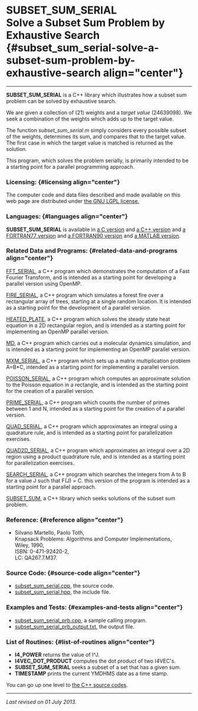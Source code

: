SUBSET\_SUM\_SERIAL\
Solve a Subset Sum Problem by Exhaustive Search {#subset_sum_serial-solve-a-subset-sum-problem-by-exhaustive-search align="center"}
===============================================

------------------------------------------------------------------------

**SUBSET\_SUM\_SERIAL** is a C++ library which illustrates how a subset
sum problem can be solved by exhaustive search.

We are given a collection of (21) weights and a *target value*
(24639098). We seek a combination of the weights which adds up to the
target value.

The function *subset\_sum\_serial.m* simply considers every possible
subset of the weights, determines its sum, and compares that to the
target value. The first case in which the target value is matched is
returned as the solution.

This program, which solves the problem serially, is primarily intended
to be a starting point for a parallel programming approach.

### Licensing: {#licensing align="center"}

The computer code and data files described and made available on this
web page are distributed under [the GNU LGPL
license.](../../txt/gnu_lgpl.txt)

### Languages: {#languages align="center"}

**SUBSET\_SUM\_SERIAL** is available in [a C
version](../../c_src/subset_sum_serial/subset_sum_serial.md) and [a
C++ version](../../master/subset_sum_serial/subset_sum_serial.md) and
[a FORTRAN77
version](../../f77_src/subset_sum_serial/subset_sum_serial.md) and [a
FORTRAN90 version](../../f_src/subset_sum_serial/subset_sum_serial.md)
and [a MATLAB
version](../../m_src/subset_sum_serial/subset_sum_serial.md).

### Related Data and Programs: {#related-data-and-programs align="center"}

[FFT\_SERIAL](../../master/fft_serial/fft_serial.md), a C++ program
which demonstrates the computation of a Fast Fourier Transform, and is
intended as a starting point for developing a parallel version using
OpenMP.

[FIRE\_SERIAL](../../master/fire_serial/fire_serial.md), a C++
program which simulates a forest fire over a rectangular array of trees,
starting at a single random location. It is intended as a starting point
for the development of a parallel version.

[HEATED\_PLATE](../../master/heated_plate/heated_plate.md), a C++
program which solves the steady state heat equation in a 2D rectangular
region, and is intended as a starting point for implementing an OpenMP
parallel version.

[MD](../../master/md/md.md), a C++ program which carries out a
molecular dynamics simulation, and is intended as a starting point for
implementing an OpenMP parallel version.

[MXM\_SERIAL](../../master/mxm_serial/mxm_serial.md), a C++ program
which sets up a matrix multiplication problem A=B\*C, intended as a
starting point for implementing a parallel version.

[POISSON\_SERIAL](../../master/poisson_serial/poisson_serial.md), a
C++ program which computes an approximate solution to the Poisson
equation in a rectangle, and is intended as the starting point for the
creation of a parallel version.

[PRIME\_SERIAL](../../master/prime_serial/prime_serial.md), a C++
program which counts the number of primes between 1 and N, intended as a
starting point for the creation of a parallel version.

[QUAD\_SERIAL](../../master/quad_serial/quad_serial.md), a C++
program which approximates an integral using a quadrature rule, and is
intended as a starting point for parallelization exercises.

[QUAD2D\_SERIAL](../../master/quad2d_serial/quad2d_serial.md), a C++
program which approximates an integral over a 2D region using a product
quadrature rule, and is intended as a starting point for parallelization
exercises.

[SEARCH\_SERIAL](../../master/search_serial/search_serial.md), a C++
program which searches the integers from A to B for a value J such that
F(J) = C. this version of the program is intended as a starting point
for a parallel approach.

[SUBSET\_SUM](../../master/subset_sum/subset_sum.md), a C++ library
which seeks solutions of the subset sum problem.

### Reference: {#reference align="center"}

-   Silvano Martello, Paolo Toth,\
    Knapsack Problems: Algorithms and Computer Implementations,\
    Wiley, 1990,\
    ISBN: 0-471-92420-2,\
    LC: QA267.7.M37.

### Source Code: {#source-code align="center"}

-   [subset\_sum\_serial.cpp](subset_sum_serial.cpp), the source code.
-   [subset\_sum\_serial.hpp](subset_sum_serial.hpp), the include file.

### Examples and Tests: {#examples-and-tests align="center"}

-   [subset\_sum\_serial\_prb.cpp](subset_sum_serial_prb.cpp), a sample
    calling program.
-   [subset\_sum\_serial\_prb\_output.txt](subset_sum_serial_prb_output.txt),
    the output file.

### List of Routines: {#list-of-routines align="center"}

-   **I4\_POWER** returns the value of I\^J.
-   **I4VEC\_DOT\_PRODUCT** computes the dot product of two I4VEC's.
-   **SUBSET\_SUM\_SERIAL** seeks a subset of a set that has a given
    sum.
-   **TIMESTAMP** prints the current YMDHMS date as a time stamp.

You can go up one level to [the C++ source codes](../cpp_src.md).

------------------------------------------------------------------------

*Last revised on 01 July 2013.*
